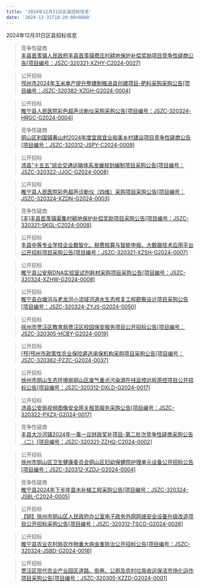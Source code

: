 ```yaml
---
title: '2024年12月31日区县招标信息'
date: '2024-12-31T18:20:00+0800'
---
```

2024年12月31日区县招标信息
<!--more-->
>竞争性磋商<br>
>[丰县首羡镇人民政府丰县首羡镇费庄村耕地保护补偿奖励项目竞争性磋商公告[项目编号：JSZC-320321-XZHY-C2024-0027]](http://czj.xz.gov.cn/Home/HomeDetails?type=0&articleid=15cabbd1-2c88-48f6-afe4-83e29d8ba64c)

>公开招标<br>
>[邳州市2024年玉米单产提升整建制推进县创建项目-肥料采购采购公告[项目编号：JSZC-320382-XZGH-G2024-0004]](http://czj.xz.gov.cn/Home/HomeDetails?type=0&articleid=aa2fcc90-c876-460e-a210-f94cf999ffe4)

>公开招标<br>
>[睢宁县人民医院彩色超声诊断仪采购采购公告[项目编号：JSZC-320324-HRGC-G2024-0004]](http://czj.xz.gov.cn/Home/HomeDetails?type=0&articleid=f2bd3d3c-a045-41cb-bc61-ed68a3767f55)

>竞争性磋商<br>
>[铜山区利国镇黄山村2024年度宜居宜业和美乡村建设项目竞争性磋商公告[项目编号：JSZC-320312-JSPY-C2024-0009]](http://czj.xz.gov.cn/Home/HomeDetails?type=0&articleid=58167ca0-c98d-4d6a-bbab-2622a3a752f2)

>公开招标<br>
>[沛县“十五五”综合交通运输体系发展规划编制项目采购公告[项目编号：JSZC-320322-JJGC-G2024-0008]](http://czj.xz.gov.cn/Home/HomeDetails?type=0&articleid=d388a376-60a1-4c32-9926-5e9cf2b54cd3)

>公开招标<br>
>[睢宁县人民医院彩色超声诊断仪（四维）采购项目采购公告[项目编号：JSZC-320324-XZDN-G2024-0003]](http://czj.xz.gov.cn/Home/HomeDetails?type=0&articleid=82c4a6f5-93f9-4851-951c-92c843bf3c61)

>竞争性磋商<br>
>[[丰]丰县首羡镇渠集村耕地保护补偿奖励项目采购公告[项目编号：JSZC-320321-SKGL-C2024-0008]](http://czj.xz.gov.cn/Home/HomeDetails?type=0&articleid=48fcc4f6-2187-43c8-a98a-f7203c85758a)

>公开招标<br>
>[丰县中等专业学校企业数智化、税费核算与智能申报、大数据技术应用平台公开招标项目采购公告[项目编号：JSZC-320321-XZSH-G2024-0007]](http://czj.xz.gov.cn/Home/HomeDetails?type=0&articleid=fe436f8c-a42c-4404-a9b9-9c451134fa7e)

>公开招标<br>
>[睢宁县公安局DNA实验室试剂耗材采购项目采购公告[项目编号：JSZC-320324-XZHW-G2024-0008]](http://czj.xz.gov.cn/Home/HomeDetails?type=0&articleid=c5f5fb90-e3fe-418e-9386-dee69967c45e)

>公开招标<br>
>[睢宁县白塘河与老龙河小流域河道水生态修复工程勘察设计项目采购公告[项目编号：JSZC-320324-ZYJS-G2024-0050]](http://czj.xz.gov.cn/Home/HomeDetails?type=0&articleid=8c82e70b-9f56-406d-8e75-b81f25fc084b)

>公开招标<br>
>[徐州市贾汪区教育局贾汪区校园保安服务项目公开招标公告[项目编号：JSZC-320305-HCBY-G2024-0019]](http://czj.xz.gov.cn/Home/HomeDetails?type=0&articleid=056f0949-b3e8-44be-854b-ab63f11310b3)

>公开招标<br>
>[[邳]邳州市政策性农业保险遴选承保机构采购项目采购公告[项目编号：JSZC-320382-PZZC-G2024-0037]](http://czj.xz.gov.cn/Home/HomeDetails?type=0&articleid=fa17638b-8ad6-49d8-9962-367c9f2a2dcd)

>公开招标<br>
>[徐州市铜山生态环境局铜山区废气重点污染源在线监控远程质控项目公开招标公告[项目编号：JSZC-320312-DXLD-G2024-0017]](http://czj.xz.gov.cn/Home/HomeDetails?type=0&articleid=ccf9c40e-4287-46b6-871a-ac7c15bf5e4e)

>公开招标<br>
>[沛县公安局视频图像安全网关租赁服务采购公告[项目编号：JSZC-320322-PXZX-G2024-0017]](http://czj.xz.gov.cn/Home/HomeDetails?type=0&articleid=e8723cca-6008-474d-8676-f44c1c38a086)

>竞争性磋商<br>
>[丰县大沙河镇2024年一事一议财政奖补项目-第二批次竞争性磋商采购公告（二）[项目编号：JSZC-320321-ZZHQ-C2024-0002]](http://czj.xz.gov.cn/Home/HomeDetails?type=0&articleid=fd984b77-baa6-4369-9d6a-a600757957c3)

>公开招标<br>
>[徐州市铜山区卫生健康委员会铜山区妇幼保健院护理单元设备公开招标公告[项目编号：JSZC-320312-XZDJ-G2024-0004]](http://czj.xz.gov.cn/Home/HomeDetails?type=0&articleid=166dc020-f3e7-495a-9c66-7db7a9f543e7)

>竞争性磋商<br>
>[睢宁县2024年下半年苗木补植工程采购公告[项目编号：JSZC-320324-JSBL-C2024-0005]](http://czj.xz.gov.cn/Home/HomeDetails?type=0&articleid=f65ae57e-0e0b-4a18-a312-6a589b9df9d1)

>公开招标<br>
>[【铜】徐州市铜山区人民政府办公室电子政务外网网络安全设备升级改造项目公开招标采购公告[项目编号：JSZC-320312-TSCG-G2024-0026]](http://czj.xz.gov.cn/Home/HomeDetails?type=0&articleid=ba7f0391-d572-44ba-8e0b-6710bc9c1a09)

>公开招标<br>
>[睢宁县农业农村局农作物重大病虫害防治公开招标公告[项目编号：JSZC-320324-JSBD-G2024-0016]](http://czj.xz.gov.cn/Home/HomeDetails?type=0&articleid=4604cd86-7c26-4cf7-946e-582b3b5a0fa4)

>公开招标<br>
>[贾汪区现代农业产业园区道路、街巷、公厕及农村垃圾收运保洁市场化运作项目采购公告[项目编号：JSZC-320305-XZZD-G2024-0001]](http://czj.xz.gov.cn/Home/HomeDetails?type=0&articleid=6d76dac7-44d5-4410-98ea-005963aaa767)

